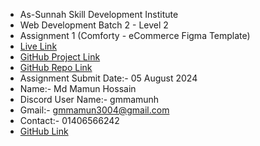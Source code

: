 


* As-Sunnah Skill Development Institute
* Web Development Batch 2 - Level 2
* Assignment 1 (Comforty - eCommerce Figma Template)
* [Live Link](https://asf-wd-b2-l2-assignment1.netlify.app/)
* [GitHub Project Link](https://github.com/GmMamunH/asf-wd-b2-l2-assignment1)
* [GitHub Repo Link](https://github.com/as-sunnah-skill-development-institute/assdi-batch-2-level-2-assignment-1-GmMamunH.git)
* Assignment Submit Date:- 05 August 2024
* Name:-  Md Mamun Hossain 
* Discord User Name:- gmmamunh
* Gmail:- gmmamun3004@gmail.com
* Contact:- 01406566242
* [GitHub Link](https://github.com/gmmamunh/)